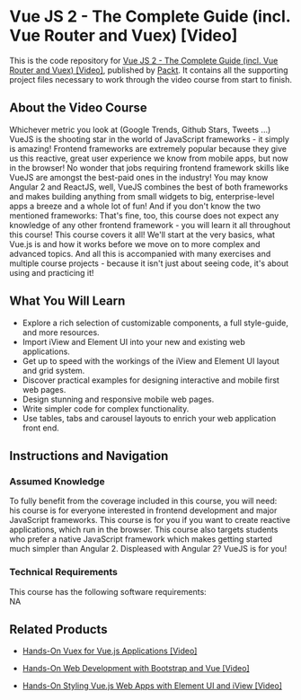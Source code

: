 # Vue JS 2 - The Complete Guide (incl. Vue Router and Vuex) [Video]
This is the code repository for [Vue JS 2 - The Complete Guide (incl. Vue Router and Vuex) [Video]](https://www.packtpub.com/web-development/hands-styling-vuejs-web-apps-element-ui-and-iview-video?utm_source=github&utm_medium=repository&utm_campaign=9781789950083), published by [Packt](https://www.packtpub.com/?utm_source=github). It contains all the supporting project files necessary to work through the video course from start to finish.
## About the Video Course
Whichever metric you look at (Google Trends, Github Stars, Tweets ...) VueJS is the shooting star in the world of JavaScript frameworks - it simply is amazing! Frontend frameworks are extremely popular because they give us this reactive, great user experience we know from mobile apps, but now in the browser! No wonder that jobs requiring frontend framework skills like VueJS are amongst the best-paid ones in the industry! You may know Angular 2 and ReactJS, well, VueJS combines the best of both frameworks and makes building anything from small widgets to big, enterprise-level apps a breeze and a whole lot of fun! And if you don't know the two mentioned frameworks: That's fine, too, this course does not expect any knowledge of any other frontend framework - you will learn it all throughout this course! This course covers it all! We'll start at the very basics, what Vue.js is and how it works before we move on to more complex and advanced topics. And all this is accompanied with many exercises and multiple course projects - because it isn't just about seeing code, it's about using and practicing it!

<H2>What You Will Learn</H2>
<DIV class=book-info-will-learn-text>
<UL>
<LI>Explore a rich selection of customizable components, a full style-guide, and more resources. 
<LI>Import iView and Element UI into your new and existing web applications. 
<LI>Get up to speed with the workings of the iView and Element UI layout and grid system. 
<LI>Discover practical examples for designing interactive and mobile first web pages. 
<LI>Design stunning and responsive mobile web pages. 
<LI>Write simpler code for complex functionality. 
<LI>Use tables, tabs and carousel layouts to enrich your web application front end. </LI></UL></DIV>

## Instructions and Navigation
### Assumed Knowledge
To fully benefit from the coverage included in this course, you will need:<br/>
his course is for everyone interested in frontend development and major JavaScript frameworks. This course is for you if you want to create reactive applications, which run in the browser. This course also targets students who prefer a native JavaScript framework which makes getting started much simpler than Angular 2. Displeased with Angular 2? VueJS is for you!
### Technical Requirements
This course has the following software requirements:<br/>
NA

## Related Products
* [Hands-On Vuex for Vue.js Applications [Video]](https://www.packtpub.com/web-development/hands-styling-vuejs-web-apps-element-ui-and-iview-video?utm_source=github&utm_medium=repository&utm_campaign=9781789950083)

* [Hands-On Web Development with Bootstrap and Vue [Video]](https://www.packtpub.com/web-development/hands-styling-vuejs-web-apps-element-ui-and-iview-video?utm_source=github&utm_medium=repository&utm_campaign=9781789950083)

* [Hands-On Styling Vue.js Web Apps with Element UI and iView [Video]](https://www.packtpub.com/web-development/hands-styling-vuejs-web-apps-element-ui-and-iview-video?utm_source=github&utm_medium=repository&utm_campaign=9781789950083)

